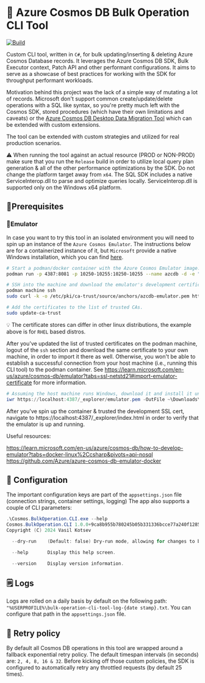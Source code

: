 # 🌌 Azure Cosmos DB Bulk Operation CLI Tool
[![Build](https://github.com/SonnyRR/cosmos-bulk-operation-tool/actions/workflows/dotnet.yml/badge.svg)](https://github.com/SonnyRR/cosmos-bulk-operation-tool/actions/workflows/dotnet.yml)

Custom CLI tool, written in `C#`, for bulk updating/inserting & deleting Azure Cosmos Database records. It leverages the Azure Cosmos DB SDK, Bulk Executor context, Patch API and other performant configurations. It aims to serve as a showcase of best practices for working with the SDK for throughput performant workloads. 

Motivation behind this project was the lack of a simple way of mutating a lot of records. Microsoft don't support
common create/update/delete operations with a SQL like syntax, so you're pretty much left with the Cosmos SDK, stored procedures (which have their own limitations and caveats) or the [Azure Cosmos DB Desktop Data Migration Tool](https://github.com/AzureCosmosDB/data-migration-desktop-tool) which can be extended with custom extensions.

The tool can be extended with custom strategies and utilized for real production scenarios.

⚠️ When running the tool against an actual resource (PROD or NON-PROD) make sure that you run the `Release` build in order to utilize local query plan generation & all of the other performance optimizations by the SDK. Do not change the platform target away from `x64`. The SQL SDK includes a native ServiceInterop.dll to parse and optimize queries locally. ServiceInterop.dll is supported only on the Windows x64 platform.

## 🧩Prerequisites

### 🌠Emulator
In case you want to try this tool in an isolated environment you will need to spin up an instance of the `Azure Cosmos Emulator`.
The instructions below are for a containerized instance of it, but `Microsoft` provide a native Windows installation, which you can find [here](https://learn.microsoft.com/en-us/azure/cosmos-db/emulator-release-notes).

```bash
# Start a podman/docker container with the Azure Cosmos Emulator image.
podman run -p 4387:8081 -p 10250-10255:10250-10255 --name azcdb -d -e "AZURE_COSMOS_EMULATOR_ENABLE_DATA_PERSISTENCE=true" mcr.microsoft.com/cosmosdb/linux/azure-cosmos-emulator:latest

# SSH into the machine and download the emulator's development certificate to the CA store.
podman machine ssh
sudo curl -k -o /etc/pki/ca-trust/source/anchors/azcdb-emulator.pem https://localhost:4387/_explorer/emulator.pem

# Add the certificates to the list of trusted CAs.
sudo update-ca-trust
```
💡 The certificate stores can differ in other linux distributions, the example above is for `RHEL` based distros.

After you've updated the list of trusted certificates on the podman machine, logout of the `ssh` section and download the same certificate to your own machine, in order to import it there as well. Otherwise, you won't be able to establish a successful connection from your host machine (i.e., running this CLI tool) to the podman container. See https://learn.microsoft.com/en-us/azure/cosmos-db/emulator?tabs=ssl-netstd21#import-emulator-certificate for more information.

```powershell
# Assuming the host machine runs Windows, download it and install it under the Trusted Root CA.
iwr https://localhost:4387/_explorer/emulator.pem -OutFile ~\Downloads\emulator.crt -SkipCertificateCheck
```

After you've spin up the container & trusted the development SSL cert, navigate to https://localhost:4387/_explorer/index.html in order to verify that the emulator is up and running.

Useful resources:

https://learn.microsoft.com/en-us/azure/cosmos-db/how-to-develop-emulator?tabs=docker-linux%2Ccsharp&pivots=api-nosql
https://github.com/Azure/azure-cosmos-db-emulator-docker

## 🔧 Configuration
The important configuration keys are part of the `appsettings.json` file (connection strings, container settings, logging)
The app also supports a couple of CLI parameters:
```powershell
.\Cosmos.BulkOperation.CLI.exe --help
Cosmos.BulkOperation.CLI 1.0.0+9ca8b955b780245b05b331336bcce77a240f1285
Copyright (C) 2024 Vasil Kotsev

  --dry-run    (Default: false) Dry-run mode, allowing for changes to be scheduled, but not evaluated on the destination Cosmos database. Used for debugging.

  --help       Display this help screen.

  --version    Display version information.
```

## 🗒️ Logs
Logs are rolled on a daily basis by default on the following path: `"%USERPROFILE%\bulk-operation-cli-tool-log-{date stamp}.txt`. You can configure that path in the `appsettings.json` file.

## 🔁 Retry policy
By default all Cosmos DB operations in this tool are wrapped around a fallback exponential retry policy. The default timespan intervals (in seconds) are: `2, 4, 8, 16 & 32`. Before kicking off those custom policies, the SDK is configured to automatically retry any throttled requests (by default 25 times).